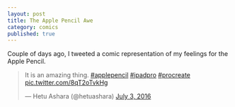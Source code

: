 ```yaml
---
layout: post
title: The Apple Pencil Awe
category: comics
published: true
---
```

  
Couple of days ago, I tweeted a comic representation of my feelings for the Apple Pencil.    
   
<blockquote class="twitter-tweet" data-lang="en"><p lang="en" dir="ltr">It is an amazing thing. <a href="https://twitter.com/hashtag/applepencil?src=hash">#applepencil</a> <a href="https://twitter.com/hashtag/ipadpro?src=hash">#ipadpro</a> <a href="https://twitter.com/hashtag/procreate?src=hash">#procreate</a> <a href="https://t.co/8qT2oTvkHg">pic.twitter.com/8qT2oTvkHg</a></p>&mdash; Hetu Ashara (@hetuashara) <a href="https://twitter.com/hetuashara/status/749597064535814144">July 3, 2016</a></blockquote> <script async src="//platform.twitter.com/widgets.js" charset="utf-8"></script> 